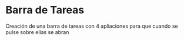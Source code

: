 # Barra de Tareas



Creación de una barra de tareas con 4 apliaciones para que cuando se pulse sobre ellas se abran


